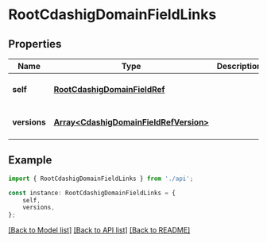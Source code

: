 # RootCdashigDomainFieldLinks


## Properties

Name | Type | Description | Notes
------------ | ------------- | ------------- | -------------
**self** | [**RootCdashigDomainFieldRef**](RootCdashigDomainFieldRef.md) |  | [optional] [default to undefined]
**versions** | [**Array&lt;CdashigDomainFieldRefVersion&gt;**](CdashigDomainFieldRefVersion.md) |  | [optional] [default to undefined]

## Example

```typescript
import { RootCdashigDomainFieldLinks } from './api';

const instance: RootCdashigDomainFieldLinks = {
    self,
    versions,
};
```

[[Back to Model list]](../README.md#documentation-for-models) [[Back to API list]](../README.md#documentation-for-api-endpoints) [[Back to README]](../README.md)
